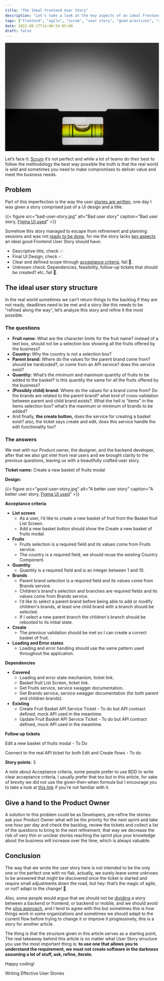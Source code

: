 ```yaml
---
title: "The Ideal Frontend User Story"
description: "Let's take a look at the key aspects of an ideal Frontend User Story"
tags: ["frontend", "agile", "scrum", "user story", "good practices", "software design", "product design", "software development", "Software engineering"]
date: 2022-08-27T14:00:54-05:00
draft: false
---
```


![Alt text](hero.jpg "Image by https://unsplash.com/es/fotos/zfVIh4cX_4c")

Let’s face it: [Scrum](https://www.atlassian.com/agile/scrum) it’s not perfect and while a lot of teams do their best to follow the methodology the best way possible the truth is that the real world is wild and sometimes you need to make compromises to deliver value and meet the business needs.


## Problem

Part of this imperfection is the way the user [stories are written](https://www.romanpichler.com/blog/10-tips-writing-good-user-stories/amp/), one day I was given a story comprised just of a UI design and a title.


{{< figure
    src="bad-user-story.jpg"
    alt="Bad user story"
    caption="Bad user story, [Figma UI used](https://www.figma.com/community/file/977478106519286104)"
    >}}



Somehow this story managed to escape from refinement and planning sessions and was not [ready to be done](https://www.scruminc.com/definition-of-ready/), for me the story lacks [key aspects](https://frontend.turing.edu/lessons/module-3/user-stories.html) an ideal good Frontend User Story should have:

* Descriptive title, check ✅.
* Final UI Design, check ✅.
* Clear and defined scope through [acceptance criteria](https://www.mobindustry.net/blog/how-to-write-acceptance-criteria-examples-and-best-practices/), fail 🔴.
* Unknown check: Dependencies, feasibility, follow-up tickets that should be created? etc, fail 🔴.


## The ideal user story structure

In the real world sometimes we can’t return things to the backlog if they are not ready, deadlines need to be met and a story like this needs to be “refined along the way”, let’s analyze this story and refine it the most possible.


### The questions

* **Fruit name:** What are the character limits for the fruit name? instead of a text box, should not be a selection box showing all the fruits offered by the business?
* **Country:** Why the country is not a selection box?
* **Parent brand:** Where do the values for the parent brand come from? should be hardcoded?, or come from an API service? does this service exist?
* **Quantity:** What’s the minimum and maximum quantity of fruits to be added to the basket? is this quantity the same for all the fruits offered by the business?
* **(Possibly child) brand:** Where do the values for a brand come from? Do the brands are related to the parent brand? what kind of cross-validation between parent and child brand exists?. What the hell is “items” in the items selection box? what’s the maximum or minimum of brands to be added?
* And finally, **the create button,** does the service for creating a basket exist? also, the ticket says create and edit, does this service handle the edit functionality too?

### The answers

We met with our Product owner, the designer, and the backend developer, after that we also got intel from real users and we brought clarity to the previous questions, leaving us with a beautifully crafted user story.

**Ticket name:** Create a new basket of fruits modal

**Design:**

{{< figure
    src="good-user-story.jpg"
    alt="A better user story"
    caption="A better user story, [Figma UI used](https://www.figma.com/community/file/977478106519286104)"
    >}}

**Acceptance criteria**



* **List screen**
    * As a user, I’d like to create a new basket of fruit from the Basket fruit List Screen.
    * Add a new basket button should show the Create a new basket of fruits modal.
* **Fruits**
    * Fruits selection is a required field and its values come from Fruits service.
    * The country is a required field, we should reuse the existing Country Component.
* **Quantity**
    * Quantity is a required field and is an integer between 1 and 10.
* **Brands**
    * Parent brand selection is a required field and its values come from Brands service.
    * Children's brand's selection and branches are required fields and its values come from Brands service.
    * I’d like to select a parent brand before being able to add or modify children's brands, at least one child brand with a branch should be selected.
    * If I select a new parent branch the children's branch should be rebooted to its initial state.
* **Create**
    * The previous validation should be met so I can create a correct basket of fruit.
* **Loading and Error states**
    * Loading and error handling should use the same pattern used throughout the application.

**Dependencies**



* **Covered**
    * Loading and error state mechanism, ticket link.
    * Basket fruit List Screen, ticket link.
    * Get Fruits service, service swagger documentation.
    * Get Brands service, service swagger documentation (for both parent and children brands).
* **Existing**
    * Create Fruit Basket API Service Ticket -  To do but API contract defined, mock API used in the meantime.
    * Update Fruit Basket API Service Ticket -  To do but API contract defined, mock API used in the meantime.

**Follow up tickets**

Edit a new basket of fruits modal - To Do

Connect to the real API ticket for both Edit and Create flows - To do

**Story points**: 3

A note about Acceptance criteria, some people prefer to use BDD to write clear acceptance criteria, I usually prefer that too but in this article, for sake of brevity we did not use the given-then-when formula but I encourage you to take a look at [this link](https://revelry.co/insights/development/behavior-driven-development-bdd/) if you’re not familiar with it.


## Give a hand to the Product Owner

A solution to this problem could be as Developers, pre-refine the stories: ask your Product Owner what will be the priority for the next sprint and take one hour per day and check the backlog, review the tickets and collect a list of the questions to bring to the next refinement, that way we decrease the risk of very thin or unclear stories reaching the sprint plus your knowledge about the business will increase over the time, which is always valuable.


## Conclusion

The way that we wrote the user story here is not intended to be the only one or the perfect one with no flak, actually, we surely leave some unknows to be answered that might be discovered once the ticket is started and require small adjustments down the road, but hey: that’s the magic of agile, or not? adapt to the change! 🙈.

Also, some people would argue that we should not be [dividing](https://www.mountaingoatsoftware.com/blog/video-training-how-to-split-user-stories) a story between a backend or frontend, or backend or mobile, and we should avoid the [silos approach](https://pm.stackexchange.com/a/26421), and I tend to agree with this but sometimes this is how things work in some organizations and sometimes we should adapt to the current flow before trying to change it or improve it progressively, this is a story for another article.

The thing is that the structure given in this article serves as a starting point, The real takeaway behind this article is no matter what User Story structure you use the most important thing is: **to use one that allows you to understand the requirement, we must not create software in the darkness assuming a lot of stuff, ask, refine, iterate.**

Happy coding!

Writing Effective User Stories